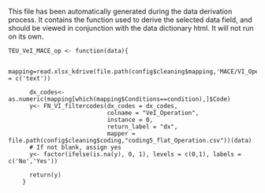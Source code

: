 This file has been automatically generated during the data derivation process.
It contains the function used to derive the selected data field, and should be viewed in conjunction with the data dictionary html.
It will not run on its own.


```
TEU_VeI_MACE_op <- function(data){
      
      mapping=read.xlsx_kdrive(file.path(config$cleaning$mapping,'MACE/VI_Operations_Mapping_20210128.xlsx'),col_types = c('text'))
      
      dx_codes<-as.numeric(mapping[which(mapping$Conditions==condition),]$Code)
      y<- FN_VI_filtercodes(dx_codes = dx_codes,
                            colname = "VeI_Operation",
                            instance = 0,
                            return_label = "dx",
                            mapper = file.path(config$cleaning$coding,"coding5_flat_Operation.csv"))(data)
      # If not blank, assign yes
      y<- factor(ifelse(is.na(y), 0, 1), levels = c(0,1), labels = c('No','Yes'))
      
      return(y)
    }
```


